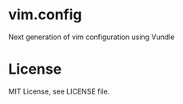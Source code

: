 # vim.config
Next generation of vim configuration using Vundle

# License

MIT License, see LICENSE file.

